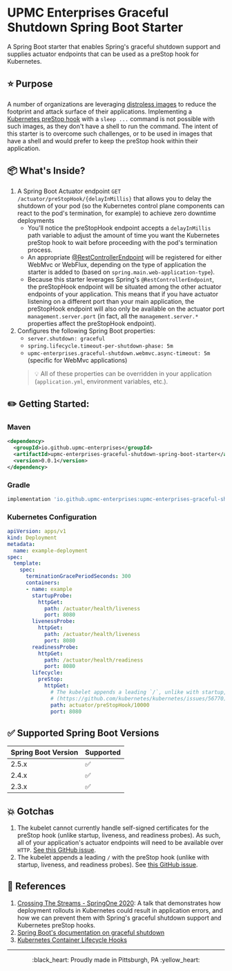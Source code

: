 # UPMC Enterprises Graceful Shutdown Spring Boot Starter


A Spring Boot starter that enables Spring's graceful shutdown support and supplies actuator endpoints that can be used as a preStop hook for Kubernetes.

## :star: Purpose

A number of organizations are leveraging [distroless images](https://github.com/GoogleContainerTools/distroless#why-should-i-use-distroless-images) to reduce the footprint and attack surface of their applications. Implementing a [Kubernetes preStop hook](https://kubernetes.io/docs/concepts/containers/container-lifecycle-hooks/#container-hooks) with a `sleep ...` command is not possible with such images, as they don't have a shell to run the command. The intent of this starter is to overcome such challenges, or to be used in images that have a shell and would prefer to keep the preStop hook within their application.

## :package: What's Inside?

1. A Spring Boot Actuator endpoint `GET /actuator/preStopHook/{delayInMillis}` that allows you to delay the shutdown of your pod (so the Kubernetes control plane components can react to the pod's termination, for example) to achieve zero downtime deployments
    * You'll notice the preStopHook endpoint accepts a `delayInMillis` path variable to adjust the amount of time you want the Kubernetes preStop hook to wait before proceeding with the pod's termination process. 
    * An appropriate [@RestControllerEndpoint](https://docs.spring.io/spring-boot/docs/current/api/org/springframework/boot/actuate/endpoint/web/annotation/RestControllerEndpoint.html) will be registered for either WebMvc or WebFlux, depending on the type of application the starter is added to (based on `spring.main.web-application-type`).
    * Because this starter leverages Spring's `@RestControllerEndpoint`, the preStopHook endpoint will be situated among the other actuator endpoints of your application. This means that if you have actuator listening on a different port than your main application, the preStopHook endpoint will also only be available on the actuator port `management.server.port` (in fact, all the `management.server.*` properties affect the preStopHook endpoint).
1. Configures the following Spring Boot properties:
    * `server.shutdown: graceful`
    * `spring.lifecycle.timeout-per-shutdown-phase: 5m`
    * `upmc-enterprises.graceful-shutdown.webmvc.async-timeout: 5m` (specific for WebMvc applications)
    > :bulb: All of these properties can be overridden in your application (`application.yml`, environment variables, etc.).

## :pencil2: Getting Started:

### Maven
```xml
<dependency>
  <groupId>io.github.upmc-enterprises</groupId>
  <artifactId>upmc-enterprises-graceful-shutdown-spring-boot-starter</artifactId>
  <version>0.0.1</version>
</dependency>
```

### Gradle
```groovy
implementation 'io.github.upmc-enterprises:upmc-enterprises-graceful-shutdown-spring-boot-starter:0.0.1'
```

### Kubernetes Configuration
```yaml
apiVersion: apps/v1
kind: Deployment
metadata:
  name: example-deployment
spec:
  template:
    spec:
      terminationGracePeriodSeconds: 300
      containers:
      - name: example
        startupProbe:
          httpGet:
            path: /actuator/health/liveness
            port: 8080
        livenessProbe:
          httpGet:
            path: /actuator/health/liveness
            port: 8080
        readinessProbe:
          httpGet:
            path: /actuator/health/readiness
            port: 8080
        lifecycle:
          preStop:
            httpGet:
              # The kubelet appends a leading `/`, unlike with startup, liveness, and readiness probes
              # (https://github.com/kubernetes/kubernetes/issues/56770)
              path: actuator/preStopHook/10000
              port: 8080
```

## :white_check_mark: Supported Spring Boot Versions
| Spring Boot Version | Supported |
| --- | --- |
| 2.5.x | :white_check_mark: |
| 2.4.x | :white_check_mark: |
| 2.3.x | :white_check_mark: |

## :boom: Gotchas
1. The kubelet cannot currently handle self-signed certificates for the preStop hook (unlike startup, liveness, and readiness probes). As such, all of your application's actuator endpoints will need to be available over `HTTP`. [See this GitHub issue](https://github.com/kubernetes/kubernetes/pull/86139).
1. The kubelet appends a leading `/` with the preStop hook (unlike with startup, liveness, and readiness probes). See [this GitHub issue](https://github.com/kubernetes/kubernetes/issues/56770).

## :page_facing_up: References
1. [Crossing The Streams - SpringOne 2020](https://springone.io/2020/sessions/crossing-the-streams-rollout-strategies-to-keep-your-users-happy): A talk that demonstrates how deployment rollouts in Kubernetes could result in application errors, and how we can prevent them with Spring's graceful shutdown support and Kubernetes preStop hooks.
1. [Spring Boot's documentation on graceful shutdown](https://docs.spring.io/spring-boot/docs/current/reference/html/spring-boot-features.html#boot-features-graceful-shutdown)
1. [Kubernetes Container Lifecycle Hooks](https://kubernetes.io/docs/concepts/containers/container-lifecycle-hooks/)
---
<p align="center">:black_heart: Proudly made in Pittsburgh, PA :yellow_heart:</p>
